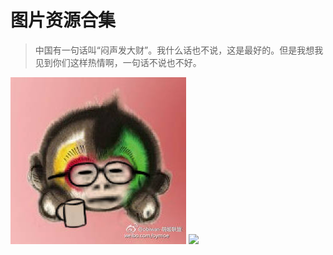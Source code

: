 图片资源合集
===

> 中国有一句话叫“闷声发大财”。我什么话也不说，这是最好的。但是我想我见到你们这样热情啊，一句话不说也不好。

![](img/monky.jpg)
![](img/drink.jpg)